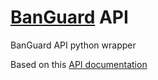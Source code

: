 # [BanGuard](https://banguard.uk) API
BanGuard API python wrapper

Based on this [API documentation](https://banguard.uk/api-docs)

